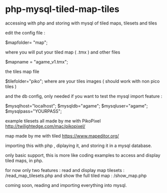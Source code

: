 # php-mysql-tiled-map-tiles
accessing with php and storing with mysql of tiled maps, tilesets and tiles

edit the config file :

$mapfolder= "map";

where you will put your tiled map ( .tmx ) and other files 

$mapname = "agame_v1.tmx";

the tiles map file

$tilefolder="piko";
where are your tiles images ( should work with non pico tiles )

and the db config, only needed if you want to test the mysql import feature :

$mysqlhost="localhost";
$mysqldb="agame";
$mysqluser="agame";
$mysqlpass="YOURPASS";

example tilesets all made by me with PikoPixel
http://twilightedge.com/mac/pikopixel/

map made by me with tiled
https://www.mapeditor.org/

importing this with php , diplaying it, and storing it in a mysql database.

only basic support, this is more like coding examples to access and display tiled maps, in php.

for now only two features : 
read and display map tilesets : 
/read_map_tilesets.php
and show the full tiled map : 
/show_map.php

coming soon, reading and importing everything into mysql.
